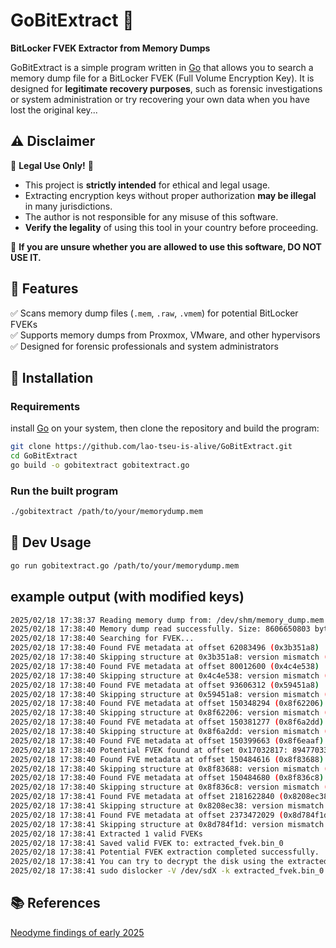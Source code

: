 # GoBitExtract 🔐  
**BitLocker FVEK Extractor from Memory Dumps**  

GoBitExtract is a simple program written in [Go](https://go.dev/) that allows you to search a memory dump file for a BitLocker FVEK (Full Volume Encryption Key). It is designed for **legitimate recovery purposes**, such as forensic investigations or system administration or try recovering your own data when you have lost the original key...

## ⚠️ Disclaimer  
🚨 **Legal Use Only!** 🚨  
- This project is **strictly intended** for ethical and legal usage.  
- Extracting encryption keys without proper authorization **may be illegal** in many jurisdictions.  
- The author is not responsible for any misuse of this software.  
- **Verify the legality** of using this tool in your country before proceeding.  

🛑 **If you are unsure whether you are allowed to use this software, DO NOT USE IT.**  

## 📌 Features  
✅ Scans memory dump files (`.mem`, `.raw`, `.vmem`) for potential BitLocker FVEKs  
✅ Supports memory dumps from Proxmox, VMware, and other hypervisors  
✅ Designed for forensic professionals and system administrators  

## 🚀 Installation
### Requirements
install [Go](https://go.dev/doc/install) on your system, then clone the repository and build the program:

```bash
git clone https://github.com/lao-tseu-is-alive/GoBitExtract.git
cd GoBitExtract
go build -o gobitextract gobitextract.go
```

### Run the built program
```bash
./gobitextract /path/to/your/memorydump.mem
```

## 📝 Dev Usage
```bash
go run gobitextract.go /path/to/your/memorydump.mem
```

## example output (with modified keys)
```bash
2025/02/18 17:38:37 Reading memory dump from: /dev/shm/memory_dump.mem
2025/02/18 17:38:40 Memory dump read successfully. Size: 8606650803 bytes
2025/02/18 17:38:40 Searching for FVEK...
2025/02/18 17:38:40 Found FVE metadata at offset 62083496 (0x3b351a8)
2025/02/18 17:38:40 Skipping structure at 0x3b351a8: version mismatch (262148)
2025/02/18 17:38:40 Found FVE metadata at offset 80012600 (0x4c4e538)
2025/02/18 17:38:40 Skipping structure at 0x4c4e538: version mismatch (0)
2025/02/18 17:38:40 Found FVE metadata at offset 93606312 (0x59451a8)
2025/02/18 17:38:40 Skipping structure at 0x59451a8: version mismatch (262148)
2025/02/18 17:38:40 Found FVE metadata at offset 150348294 (0x8f62206)
2025/02/18 17:38:40 Skipping structure at 0x8f62206: version mismatch (3226897737)
2025/02/18 17:38:40 Found FVE metadata at offset 150381277 (0x8f6a2dd)
2025/02/18 17:38:40 Skipping structure at 0x8f6a2dd: version mismatch (944146760)
2025/02/18 17:38:40 Found FVE metadata at offset 150399663 (0x8f6eaaf)
2025/02/18 17:38:40 Potential FVEK found at offset 0x17032817: 89477033c049893e4c8d5c24ccccccbbbbbbbbaaaaaaaa7330498b7b38498be3
2025/02/18 17:38:40 Found FVE metadata at offset 150484616 (0x8f83688)
2025/02/18 17:38:40 Skipping structure at 0x8f83688: version mismatch (0)
2025/02/18 17:38:40 Found FVE metadata at offset 150484680 (0x8f836c8)
2025/02/18 17:38:40 Skipping structure at 0x8f836c8: version mismatch (0)
2025/02/18 17:38:41 Found FVE metadata at offset 2181622840 (0x8208ec38)
2025/02/18 17:38:41 Skipping structure at 0x8208ec38: version mismatch (262148)
2025/02/18 17:38:41 Found FVE metadata at offset 2373472029 (0x8d784f1d)
2025/02/18 17:38:41 Skipping structure at 0x8d784f1d: version mismatch (2696842572)
2025/02/18 17:38:41 Extracted 1 valid FVEKs
2025/02/18 17:38:41 Saved valid FVEK to: extracted_fvek.bin_0
2025/02/18 17:38:41 Potential FVEK extraction completed successfully.
2025/02/18 17:38:41 You can try to decrypt the disk using the extracted FVEK with a tool like dislocker on Linux:
2025/02/18 17:38:41 sudo dislocker -V /dev/sdX -k extracted_fvek.bin_0 --dislocker-file your_dislocker.img
```

## 📚 References
[Neodyme findings of early 2025](https://neodyme.io/en/blog/bitlocker_screwed_without_a_screwdriver/#step-3b-exploiting-the-linux-kernel)
